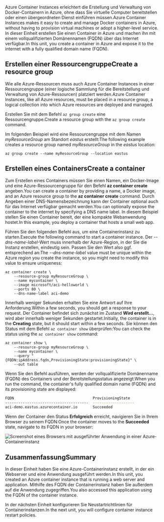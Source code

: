 <span data-ttu-id="03e3d-101">Azure Container Instances erleichtert die Erstellung und Verwaltung von Docker-Containern in Azure, ohne dass Sie virtuelle Computer bereitstellen oder einen übergeordneten Dienst einführen müssen.</span><span class="sxs-lookup"><span data-stu-id="03e3d-101">Azure Container Instances makes it easy to create and manage Docker containers in Azure, without having to provision virtual machines or adopt a higher-level service.</span></span> <span data-ttu-id="03e3d-102">In dieser Einheit erstellen Sie einen Container in Azure und machen ihn mit einem vollqualifizierten Domänennamen (FQDN) über das Internet verfügbar.</span><span class="sxs-lookup"><span data-stu-id="03e3d-102">In this unit, you create a container in Azure and expose it to the internet with a fully qualified domain name (FQDN).</span></span>

## <a name="create-a-resource-group"></a><span data-ttu-id="03e3d-103">Erstellen einer Ressourcengruppe</span><span class="sxs-lookup"><span data-stu-id="03e3d-103">Create a resource group</span></span>

<span data-ttu-id="03e3d-104">Wie alle Azure-Ressourcen muss auch Azure Container Instances in einer Ressourcengruppe (einer logische Sammlung für die Bereitstellung und Verwaltung von Azure-Ressourcen) platziert werden.</span><span class="sxs-lookup"><span data-stu-id="03e3d-104">Azure Container Instances, like all Azure resources, must be placed in a resource group, a logical collection into which Azure resources are deployed and managed.</span></span>

<span data-ttu-id="03e3d-105">Erstellen Sie mit dem Befehl `az group create` eine Ressourcengruppe.</span><span class="sxs-lookup"><span data-stu-id="03e3d-105">Create a resource group with the `az group create` command.</span></span>

<span data-ttu-id="03e3d-106">Im folgenden Beispiel wird eine Ressourcengruppe mit dem Namen *myResourceGroup* am Standort *eastus* erstellt:</span><span class="sxs-lookup"><span data-stu-id="03e3d-106">The following example creates a resource group named *myResourceGroup* in the *eastus* location:</span></span>

```azurecli
az group create --name myResourceGroup --location eastus
```

## <a name="create-a-container"></a><span data-ttu-id="03e3d-107">Erstellen eines Containers</span><span class="sxs-lookup"><span data-stu-id="03e3d-107">Create a container</span></span>

<span data-ttu-id="03e3d-108">Zum Erstellen eines Containers müssen Sie einen Namen, ein Docker-Image und eine Azure-Ressourcengruppe für den Befehl **az container create** angeben.</span><span class="sxs-lookup"><span data-stu-id="03e3d-108">You can create a container by providing a name, a Docker image, and an Azure resource group to the **az container create** command.</span></span> <span data-ttu-id="03e3d-109">Durch Angeben einer DNS-Namensbezeichnung kann der Container optional auch für das Internet verfügbar gemacht werden.</span><span class="sxs-lookup"><span data-stu-id="03e3d-109">You can optionally expose the container to the internet by specifying a DNS name label.</span></span> <span data-ttu-id="03e3d-110">In diesem Beispiel stellen Sie einen Container bereit, der eine kompakte Webanwendung hostet.</span><span class="sxs-lookup"><span data-stu-id="03e3d-110">In this example, you deploy a container that hosts a small web app.</span></span>

<span data-ttu-id="03e3d-111">Führen Sie den folgenden Befehl aus, um eine Containerinstanz zu starten.</span><span class="sxs-lookup"><span data-stu-id="03e3d-111">Execute the following command to start a container instance.</span></span> <span data-ttu-id="03e3d-112">Der *--dns-name-label*-Wert muss innerhalb der Azure-Region, in der Sie die Instanz erstellen, eindeutig sein. Passen Sie den Wert also ggf. entsprechend an:</span><span class="sxs-lookup"><span data-stu-id="03e3d-112">The *--dns-name-label* value must be unique within the Azure region you create the instance, so you might need to modify this value to ensure uniqueness:</span></span>

```azurecli
az container create \
    --resource-group myResourceGroup \
    --name mycontainer \
    --image microsoft/aci-helloworld \
    --ports 80 \
    --dns-name-label aci-demo
```

<span data-ttu-id="03e3d-113">Innerhalb weniger Sekunden erhalten Sie eine Antwort auf Ihre Anforderung.</span><span class="sxs-lookup"><span data-stu-id="03e3d-113">Within a few seconds, you should get a response to your request.</span></span> <span data-ttu-id="03e3d-114">Der Container befindet sich zunächst im Zustand **Wird erstellt...**, wird aber innerhalb weniger Sekunden gestartet.</span><span class="sxs-lookup"><span data-stu-id="03e3d-114">Initially, the container is in the **Creating** state, but it should start within a few seconds.</span></span> <span data-ttu-id="03e3d-115">Sie können den Status mit dem Befehl `az container show` überprüfen:</span><span class="sxs-lookup"><span data-stu-id="03e3d-115">You can check the status using the `az container show` command:</span></span>

```azurecli
az container show \
    --resource-group myResourceGroup \
    --name mycontainer \
    --query "{FQDN:ipAddress.fqdn,ProvisioningState:provisioningState}" \
    --out table
```

<span data-ttu-id="03e3d-116">Wenn Sie den Befehl ausführen, werden der vollqualifizierte Domänenname (FQDN) des Containers und der Bereitstellungsstatus angezeigt:</span><span class="sxs-lookup"><span data-stu-id="03e3d-116">When you run the command, the container's fully qualified domain name (FQDN) and its provisioning state are displayed:</span></span>

```bash
FQDN                                    ProvisioningState
--------------------------------------  -------------------
aci-demo.eastus.azurecontainer.io       Succeeded
```

<span data-ttu-id="03e3d-117">Wenn der Container den Status **Erfolgreich** erreicht, navigieren Sie in Ihrem Browser zu seinem FQDN:</span><span class="sxs-lookup"><span data-stu-id="03e3d-117">Once the container moves to the **Succeeded** state, navigate to its FQDN in your browser:</span></span>

![Screenshot eines Browsers mit ausgeführter Anwendung in einer Azure-Containerinstanz](../media-draft/aci-app-browser.png)

## <a name="summary"></a><span data-ttu-id="03e3d-119">Zusammenfassung</span><span class="sxs-lookup"><span data-stu-id="03e3d-119">Summary</span></span>

<span data-ttu-id="03e3d-120">In dieser Einheit haben Sie eine Azure-Containerinstanz erstellt, in der ein Webserver und eine Anwendung ausgeführt werden.</span><span class="sxs-lookup"><span data-stu-id="03e3d-120">In this unit, you created an Azure container instance that is running a web server and application.</span></span> <span data-ttu-id="03e3d-121">Mithilfe des FQDN der Containerinstanz haben Sie außerdem auf die Anwendung zugegriffen.</span><span class="sxs-lookup"><span data-stu-id="03e3d-121">You also accessed this application using the FQDN of the container instance.</span></span>

<span data-ttu-id="03e3d-122">In der nächsten Einheit konfigurieren Sie Neustartrichtlinien für Containerinstanzen.</span><span class="sxs-lookup"><span data-stu-id="03e3d-122">In the next unit, you will configure container instance restart policies.</span></span>